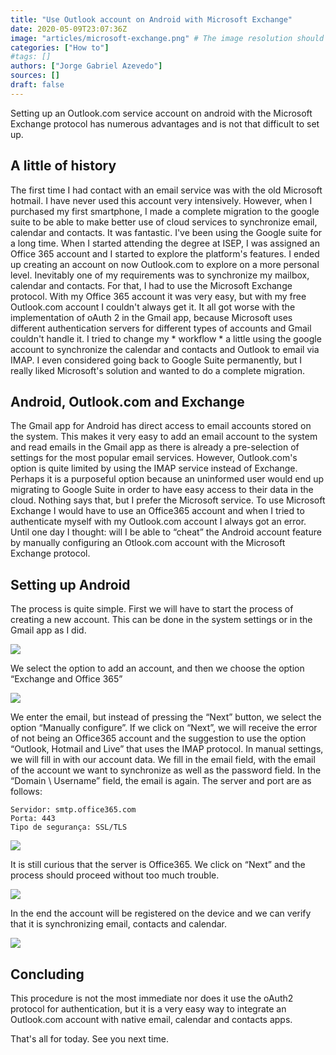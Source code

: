 ```yaml
---
title: "Use Outlook account on Android with Microsoft Exchange"
date: 2020-05-09T23:07:36Z
image: "articles/microsoft-exchange.png" # The image resolution should be 900x500 or a proportional resolution
categories: ["How to"]
#tags: []
authors: ["Jorge Gabriel Azevedo"]
sources: []
draft: false
---
```

Setting up an Outlook.com service account on android with the Microsoft Exchange protocol has numerous advantages and is not that difficult to set up.

## A little of history
The first time I had contact with an email service was with the old Microsoft hotmail. I have never used this account very intensively. However, when I purchased my first smartphone, I made a complete migration to the google suite to be able to make better use of cloud services to synchronize email, calendar and contacts. It was fantastic. I've been using the Google suite for a long time. When I started attending the degree at ISEP, I was assigned an Office 365 account and I started to explore the platform's features. I ended up creating an account on now Outlook.com to explore on a more personal level. Inevitably one of my requirements was to synchronize my mailbox, calendar and contacts. For that, I had to use the Microsoft Exchange protocol. With my Office 365 account it was very easy, but with my free Outlook.com account I couldn't always get it. It all got worse with the implementation of oAuth 2 in the Gmail app, because Microsoft uses different authentication servers for different types of accounts and Gmail couldn't handle it. I tried to change my * workflow * a little using the google account to synchronize the calendar and contacts and Outlook to email via IMAP. I even considered going back to Google Suite permanently, but I really liked Microsoft's solution and wanted to do a complete migration.

## Android, Outlook.com and Exchange
The Gmail app for Android has direct access to email accounts stored on the system. This makes it very easy to add an email account to the system and read emails in the Gmail app as there is already a pre-selection of settings for the most popular email services. However, Outlook.com's option is quite limited by using the IMAP service instead of Exchange. Perhaps it is a purposeful option because an uninformed user would end up migrating to Google Suite in order to have easy access to their data in the cloud. Nothing says that, but I prefer the Microsoft service. To use Microsoft Exchange I would have to use an Office365 account and when I tried to authenticate myself with my Outlook.com account I always got an error. Until one day I thought: will I be able to “cheat” the Android account feature by manually configuring an Otlook.com account with the Microsoft Exchange protocol.

## Setting up Android
The process is quite simple. First we will have to start the process of creating a new account. This can be done in the system settings or in the Gmail app as I did.

![](/images/articles/ms_exchange-on-android/01.jpg)

We select the option to add an account, and then we choose the option “Exchange and Office 365”

![](/images/articles/ms_exchange-on-android/02.jpg)

We enter the email, but instead of pressing the “Next” button, we select the option “Manually configure”. If we click on “Next”, we will receive the error of not being an Office365 account and the suggestion to use the option “Outlook, Hotmail and Live” that uses the IMAP protocol.
In manual settings, we will fill in with our account data. We fill in the email field, with the email of the account we want to synchronize as well as the password field. In the “Domain \ Username” field, the email is again. The server and port are as follows:

```
Servidor: smtp.office365.com
Porta: 443
Tipo de segurança: SSL/TLS
```

![](/images/articles/ms_exchange-on-android/03.jpg)

It is still curious that the server is Office365.
We click on “Next” and the process should proceed without too much trouble. 

![](/images/articles/ms_exchange-on-android/04.jpg)

In the end the account will be registered on the device and we can verify that it is synchronizing email, contacts and calendar.

![](/images/articles/ms_exchange-on-android/05.jpg)

## Concluding
This procedure is not the most immediate nor does it use the oAuth2 protocol for authentication, but it is a very easy way to integrate an Outlook.com account with native email, calendar and contacts apps.

That's all for today.
See you next time.